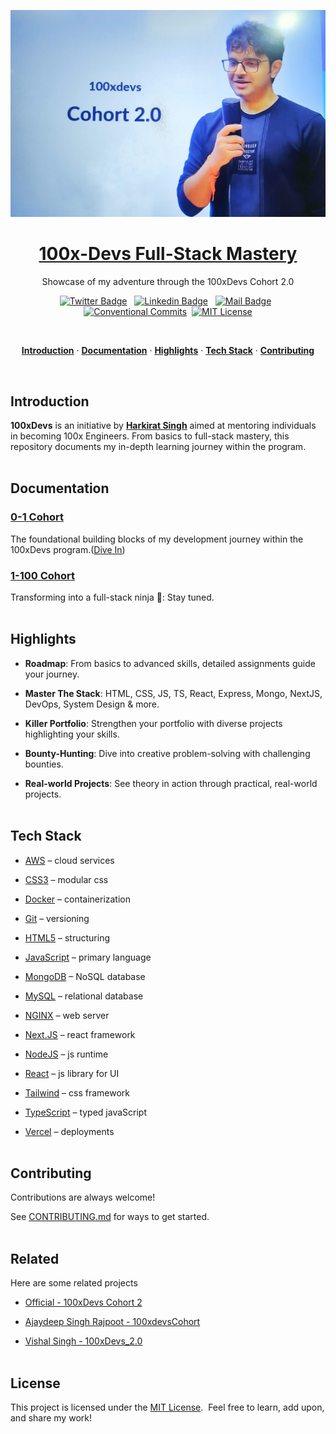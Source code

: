 <a href="https://harkirat.classx.co.in/">
  <p align=center>
    <img width = "600px" alt="Jio Network blocking the view? Network switch reveals the magic!" src="./assets/cohort-2.jpg">
  <p>
  <h1 align="center">100x-Devs Full-Stack Mastery</h1>
</a>

<p align="center">
  Showcase of my adventure through the 100xDevs Cohort 2.0
</p>

<div align= "center">

[![Twitter Badge](https://img.shields.io/badge/-@KadlagAkash-1ca0f1?style=flat&labelColor=1ca0f1&logo=twitter&logoColor=white&link=https://twitter.com/KadlagAkash)](https://twitter.com/KadlagAkash) &nbsp; [![Linkedin Badge](https://img.shields.io/badge/-KadlagAkash-0e76a8?style=flat&labelColor=0e76a8&logo=linkedin&logoColor=white)](https://www.linkedin.com/in/kadlagakash/) &nbsp; [![Mail Badge](https://img.shields.io/badge/-akashkadlag14-c0392b?style=flat&labelColor=c0392b&logo=gmail&logoColor=white)](mailto:akashkadlag14@gmail.com) &nbsp; [![Conventional Commits](https://img.shields.io/badge/Conventional%20Commits-1.0.0-%23FE5196?logo=conventionalcommits&logoColor=white)](https://conventionalcommits.org)&nbsp; [![MIT License](https://img.shields.io/badge/License-MIT-green.svg)](https://choosealicense.com/licenses/mit/)

</div>
<br>

<p align="center">
  <a href="#introduction"><strong>Introduction</strong></a> ·
  <a href="#documentation"><strong>Documentation</strong></a> ·
  <a href="#highlights"><strong>Highlights</strong></a> ·
  <a href="#tech-stack"><strong>Tech Stack</strong></a> ·
  <a href="#contributing"><strong>Contributing</strong></a>
</p>
</br>

## Introduction

**100xDevs** is an initiative by **[Harkirat Singh](https://www.youtube.com/@harkirat1)** aimed at mentoring individuals in becoming 100x Engineers. From basics to full-stack mastery, this repository documents my in-depth learning journey within the program.
</br></br>

## Documentation

### [0-1 Cohort](./0-1/README.md)

The foundational building blocks of my development journey within the 100xDevs program.([Dive In](./0-1/README.md#showcase))

### [1-100 Cohort](./1-100/)

Transforming into a full-stack ninja 🥷: Stay tuned.
</br></br>

## Highlights

- **Roadmap**: From basics to advanced skills, detailed assignments guide your journey.

- **Master The Stack**: HTML, CSS, JS, TS, React, Express, Mongo, NextJS, DevOps, System Design & more.

- **Killer Portfolio**: Strengthen your portfolio with diverse projects highlighting your skills.

- **Bounty-Hunting**: Dive into creative problem-solving with challenging bounties.

- **Real-world Projects**: See theory in action through practical, real-world projects.
  </br></br>

## Tech Stack

- [AWS](https://aws.amazon.com/) – cloud services

- [CSS3](https://developer.mozilla.org/en-US/docs/Web/CSS) – modular css

- [Docker](https://www.docker.com/) – containerization

- [Git](https://git-scm.com/) – versioning

- [HTML5](https://developer.mozilla.org/en-US/docs/Web/HTML) – structuring

- [JavaScript](https://developer.mozilla.org/en-US/docs/Web/JavaScript) – primary language

- [MongoDB](https://www.mongodb.com/) – NoSQL database

- [MySQL](https://www.mysql.com/) – relational database

- [NGINX](https://www.nginx.com/) – web server

- [Next.JS](https://nextjs.org/) – react framework

- [NodeJS](https://nodejs.org/) – js runtime

- [React](https://reactjs.org/) – js library for UI

- [Tailwind](https://tailwindcss.com/) – css framework

- [TypeScript](https://www.typescriptlang.org/) – typed javaScript

- [Vercel](https://vercel.com/) – deployments
  </br></br>

## Contributing

Contributions are always welcome!

See [CONTRIBUTING.md](./CONTRIBUTING.md) for ways to get started.
</br></br>

## Related

Here are some related projects

- [Official - 100xDevs Cohort 2](https://github.com/100xdevs-cohort-2/assignments)

- [Ajaydeep Singh Rajpoot - 100xdevsCohort](https://github.com/Ajaydeep123/100xdevsCohort)

- [Vishal Singh - 100xDevs_2.0](https://github.com/vishalsingh2972/100xDevs_2.0)
  </br></br>

## License

This project is licensed under the [MIT License](./LICENSE). &nbsp;Feel free to learn, add upon, and share my work!
